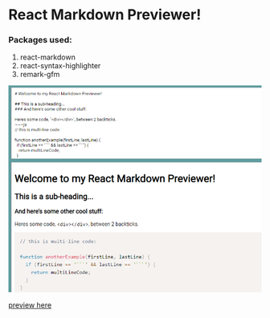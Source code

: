 # React Markdown Previewer!

### Packages used:
1. react-markdown
1. react-syntax-highlighter
1. remark-gfm

![App screenshot](public/app-preview.png)

[preview here](https://padmanabh.github.io/markdown-previewer.github.io/)
